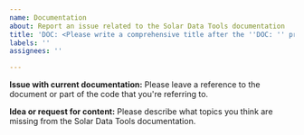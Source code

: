 ```yaml
---
name: Documentation
about: Report an issue related to the Solar Data Tools documentation
title: 'DOC: <Please write a comprehensive title after the ''DOC: '' prefix>'
labels: ''
assignees: ''

---
```


**Issue with current documentation:**
Please leave a reference to the document or part of the code that you're referring to. 


**Idea or request for content:**
Please describe what topics you think are missing from the Solar Data Tools documentation.

